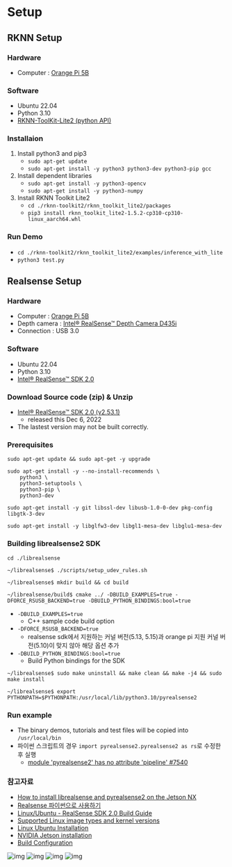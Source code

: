 # Setup


## RKNN Setup

### Hardware
- Computer : [Orange Pi 5B](https://github.com/MJU-Capstone-PetRobot/docs/tree/main/Orange_Pi_5B)

### Software
- Ubuntu 22.04
- Python 3.10
- [RKNN-ToolKit-Lite2 (python API)](https://github.com/rockchip-linux/rknn-toolkit2)

### Installaion

1. Install python3 and pip3
    - `sudo apt-get update`  
    - `sudo apt-get install -y python3 python3-dev python3-pip gcc`  
2. Install dependent libraries
    - `sudo apt-get install -y python3-opencv`
    - `sudo apt-get install -y python3-numpy`
3. Install RKNN Toolkit Lite2
    - `cd ./rknn-toolkit2/rknn_toolkit_lite2/packages`
    - `pip3 install rknn_toolkit_lite2-1.5.2-cp310-cp310-linux_aarch64.whl`

### Run Demo

- `cd ./rknn-toolkit2/rknn_toolkit_lite2/examples/inference_with_lite`
- `python3 test.py`

## Realsense Setup

### Hardware
- Computer : [Orange Pi 5B](https://github.com/MJU-Capstone-PetRobot/docs/tree/main/Orange_Pi_5B)
- Depth camera : [Intel® RealSense™ Depth Camera D435i](https://github.com/MJU-Capstone-PetRobot/docs/tree/main/Depth_Camera_D435i)
- Connection : USB 3.0

### Software
- Ubuntu 22.04
- Python 3.10
- [Intel® RealSense™ SDK 2.0](https://github.com/IntelRealSense/librealsense)

### Download Source code (zip) & Unzip
- [Intel® RealSense™ SDK 2.0 (v2.53.1)](https://github.com/IntelRealSense/librealsense/releases/tag/v2.53.1)
    - released this Dec 6, 2022  
- The lastest version may not be built correctly.

### Prerequisites
```
sudo apt-get update && sudo apt-get -y upgrade
```
```
sudo apt-get install -y --no-install-recommends \
    python3 \
    python3-setuptools \
    python3-pip \
	python3-dev
```


```
sudo apt-get install -y git libssl-dev libusb-1.0-0-dev pkg-config libgtk-3-dev
```
```
sudo apt-get install -y libglfw3-dev libgl1-mesa-dev libglu1-mesa-dev
```


### Building librealsense2 SDK
```
cd ./librealsense
```

```
~/librealsense$ ./scripts/setup_udev_rules.sh
````

```
~/librealsense$ mkdir build && cd build
```

```
~/librealsense/build$ cmake ../ -DBUILD_EXAMPLES=true -DFORCE_RSUSB_BACKEND=true -DBUILD_PYTHON_BINDINGS:bool=true
```

- `-DBUILD_EXAMPLES=true`
    - C++ sample code build option  
- `-DFORCE_RSUSB_BACKEND=true`
    - realsense sdk에서 지원하는 커널 버전(5.13, 5.15)과 orange pi 지원 커널 버전(5.10)이 맞지 않아 해당 옵션 추가   
- `-DBUILD_PYTHON_BINDINGS:bool=true`
    - Build Python bindings for the SDK 

```
~/librealsense$ sudo make uninstall && make clean && make -j4 && sudo make install
```
```
~/librealsense$ export PYTHONPATH=$PYTHONPATH:/usr/local/lib/python3.10/pyrealsense2
```

### Run example
- The binary demos, tutorials and test files will be copied into `/usr/local/bin`
- 파이썬 스크립트의 경우 `import pyrealsense2.pyrealsense2 as rs`로 수정한 후 실행
    - [module 'pyrealsense2' has no attribute 'pipeline' #7540](https://github.com/IntelRealSense/librealsense/issues/7540#issuecomment-709433690)

### 참고자료
- [How to install librealsense and pyrealsense2 on the Jetson NX](https://www.lieuzhenghong.com/how_to_install_librealsense_on_the_jetson_nx/)
- [Realsense 파이썬으로 사용하기](https://velog.io/@zzziito/Realsense-%ED%8C%8C%EC%9D%B4%EC%8D%AC%EC%9C%BC%EB%A1%9C-%EC%82%AC%EC%9A%A9%ED%95%98%EA%B8%B0)
- [Linux/Ubuntu - RealSense SDK 2.0 Build Guide](https://dev.intelrealsense.com/docs/compiling-librealsense-for-linux-ubuntu-guide)
- [Supported Linux image types and kernel versions](http://www.orangepi.org/orangepiwiki/index.php/Supported_Linux_image_types_and_kernel_versions)
- [Linux Ubuntu Installation](https://github.com/IntelRealSense/librealsense/blob/master/doc/installation.md)  
- [NVIDIA Jetson installation](https://dev.intelrealsense.com/docs/nvidia-jetson-tx2-installation)
- [Build Configuration](https://dev.intelrealsense.com/docs/build-configuration)

![img](./orange%20pi%20kernel.png)
![img](./realsense%20kernel%20supported.png)
![img](./realsense%20rsusb.png)
![img](./realsense%20build%20config.png)
